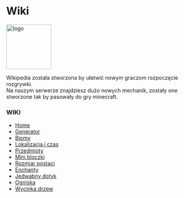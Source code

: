 # Wiki

<a href="tps://github.com/GlobMc-pl/Server/wiki/" target="_blank" rel="noreferrer"> 
  <img src="https://github.com/user-attachments/assets/fdeb2dbf-39ed-4b4a-8521-769f38ff2514" width=120" alt="logo"/> 
</a>


Wikipedia została stworzona by ułatwić nowym graczom rozpoczęcie rozgrywki.<br>
Na naszym serwerze znajdziesz dużo nowych mechanik, zostały one stworzone tak by pasowały do gry minecraft.

### WIKI 
- [Home](https://github.com/GlobMc-pl/Main/wiki)
- [Generator](https://github.com/globmcpl/Main/wiki/Generator)
- [Biomy](https://github.com/GlobMc-pl/Main/wiki/Biomy)
- [Lokalizacja i czas](https://github.com/globmcpl/Main/wiki/Lokalizacja-i-czas)
- [Przedmioty](https://github.com/globmcpl/Main/wiki/Przedmioty)
- [Mini bloczki](https://github.com/GlobMc-pl/Main/wiki/Mini-bloczki)
- [Rozmiar postaci](https://github.com/globmcpl/Main/wiki/Rozmiar-gracza)
- [Enchanty](https://github.com/GlobMc-pl/Main/wiki/Enchanty)
- [Jedwabny dotyk](https://github.com/globmcpl/Main/wiki/Jedwabny-doyk)
- [Ogniska ](https://github.com/globmcpl/Main/wiki/Ogniska)
- [Wycinka drzew](https://github.com/globmcpl/Main/wiki/Wycinka-drzew)
